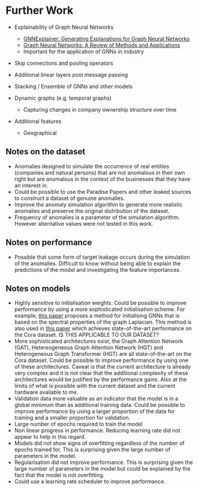 # Further Work

- Explainability of Graph Neural Networks
  - [GNNExplainer: Generating Explanations for Graph Neural Networks](https://arxiv.org/abs/1903.03894)
  - [Graph Neural Networks: A Review of Methods and Applications](https://arxiv.org/abs/1812.08434)
  - Important for the application of GNNs in industry
- Skip connections and pooling operators
- Additional linear layers post message passing
- Stacking / Ensemble of GNNs and other models
- Dynamic graphs (e.g. temporal graphs)
  - Capturing changes in company ownership structure over time

- Additional features
  - Geographical

## Notes on the dataset

- Anomalies designed to simulate the occurrence of real entities (companies and natural persons) that are not anomalous in their own right but are anomalous in the context of the businesses that they have an interest in.
- Could be possible to use the Paradise Papers and other leaked sources to construct a dataset of genuine anomalies.
- Improve the anomaly simulation algorithm to generate more realistic anomalies and preserve the original distribution of the dataset.
- Frequency of anomalies is a parameter of the simulation algorithm. However alternative values were not tested in this work.

## Notes on performance

- Possible that some form of target leakage occurs during the simulation of the anomalies. Difficult to know without being able to explain the predictions of the model and investigating the feature importances.

## Notes on models

- Highly sensitive to initialisation weights. Could be possible to improve performance by using a more sophisticated initialisation scheme. For example, [this paper](https://arxiv.org/abs/1905.12265) proposes a method for initialising GNNs that is based on the spectral properties of the graph Laplacian. This method is also used in [this paper](https://arxiv.org/abs/2003.00982) which achieves state-of-the-art performance on the Cora dataset. IS THIS APPLICABLE TO OUR DATASET?
- More sophisticated architectures exist, the Graph Attention Network (GAT), Hetereogeneous Graph Attention Network (HGT) and Heterogeneous Graph Transformer (HGT) are all state-of-the-art on the Cora dataset. Could be possible to improve performance by using one of these architectures. Caveat
is that the current architecture is already very complex and it is not clear that the additional complexity of these architectures would be justified by the performance gains. Also at the limits of what is possible with the current dataset and the current hardware available to me.
- Validation data more valuable as an indicator that the model is in a global minimum than as additional training data. Could be possible to improve performance by using a larger proportion of the data for training and a smaller proportion for validation.
- Large number of epochs required to train the model
- Non linear progress in performance. Reducing learning rate did not appear to help in this regard.
- Models did not show signs of overfitting regardless of the number of epochs trained for. This is surprising given the large number of parameters in the model.
- Regularisation did not improve performance. This is surprising given the large number of parameters in the model but could be explained by the fact that the model is not overfitting.
- Could use a learning rate scheduler to improve performance.

